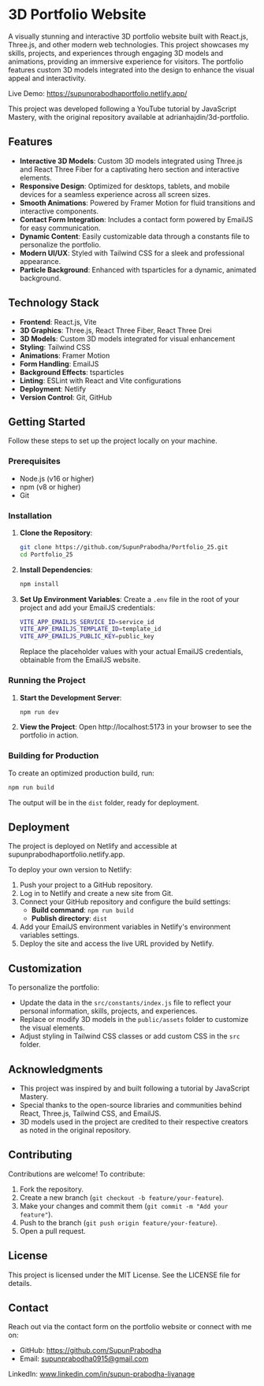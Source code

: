 # 3D Portfolio Website

A visually stunning and interactive 3D portfolio website built with React.js, Three.js, and other modern web technologies. This project showcases my skills, projects, and experiences through engaging 3D models and animations, providing an immersive experience for visitors. The portfolio features custom 3D models integrated into the design to enhance the visual appeal and interactivity.

Live Demo: https://supunprabodhaportfolio.netlify.app/

This project was developed following a YouTube tutorial by JavaScript Mastery, with the original repository available at adrianhajdin/3d-portfolio.

## Features

- **Interactive 3D Models**: Custom 3D models integrated using Three.js and React Three Fiber for a captivating hero section and interactive elements.
- **Responsive Design**: Optimized for desktops, tablets, and mobile devices for a seamless experience across all screen sizes.
- **Smooth Animations**: Powered by Framer Motion for fluid transitions and interactive components.
- **Contact Form Integration**: Includes a contact form powered by EmailJS for easy communication.
- **Dynamic Content**: Easily customizable data through a constants file to personalize the portfolio.
- **Modern UI/UX**: Styled with Tailwind CSS for a sleek and professional appearance.
- **Particle Background**: Enhanced with tsparticles for a dynamic, animated background.

## Technology Stack

- **Frontend**: React.js, Vite
- **3D Graphics**: Three.js, React Three Fiber, React Three Drei
- **3D Models**: Custom 3D models integrated for visual enhancement
- **Styling**: Tailwind CSS
- **Animations**: Framer Motion
- **Form Handling**: EmailJS
- **Background Effects**: tsparticles
- **Linting**: ESLint with React and Vite configurations
- **Deployment**: Netlify
- **Version Control**: Git, GitHub

## Getting Started

Follow these steps to set up the project locally on your machine.

### Prerequisites

- Node.js (v16 or higher)
- npm (v8 or higher)
- Git

### Installation

1. **Clone the Repository**:

   ```bash
   git clone https://github.com/SupunPrabodha/Portfolio_25.git
   cd Portfolio_25
   ```

2. **Install Dependencies**:

   ```bash
   npm install
   ```

3. **Set Up Environment Variables**: Create a `.env` file in the root of your project and add your EmailJS credentials:

   ```bash
   VITE_APP_EMAILJS_SERVICE_ID=service_id
   VITE_APP_EMAILJS_TEMPLATE_ID=template_id
   VITE_APP_EMAILJS_PUBLIC_KEY=public_key
   ```

   Replace the placeholder values with your actual EmailJS credentials, obtainable from the EmailJS website.

### Running the Project

1. **Start the Development Server**:

   ```bash
   npm run dev
   ```

2. **View the Project**: Open http://localhost:5173 in your browser to see the portfolio in action.

### Building for Production

To create an optimized production build, run:

```bash
npm run build
```

The output will be in the `dist` folder, ready for deployment.

## Deployment

The project is deployed on Netlify and accessible at supunprabodhaportfolio.netlify.app.

To deploy your own version to Netlify:

1. Push your project to a GitHub repository.
2. Log in to Netlify and create a new site from Git.
3. Connect your GitHub repository and configure the build settings:
   - **Build command**: `npm run build`
   - **Publish directory**: `dist`
4. Add your EmailJS environment variables in Netlify's environment variables settings.
5. Deploy the site and access the live URL provided by Netlify.

## Customization

To personalize the portfolio:

- Update the data in the `src/constants/index.js` file to reflect your personal information, skills, projects, and experiences.
- Replace or modify 3D models in the `public/assets` folder to customize the visual elements.
- Adjust styling in Tailwind CSS classes or add custom CSS in the `src` folder.

## Acknowledgments

- This project was inspired by and built following a tutorial by JavaScript Mastery.
- Special thanks to the open-source libraries and communities behind React, Three.js, Tailwind CSS, and EmailJS.
- 3D models used in the project are credited to their respective creators as noted in the original repository.

## Contributing

Contributions are welcome! To contribute:

1. Fork the repository.
2. Create a new branch (`git checkout -b feature/your-feature`).
3. Make your changes and commit them (`git commit -m "Add your feature"`).
4. Push to the branch (`git push origin feature/your-feature`).
5. Open a pull request.

## License

This project is licensed under the MIT License. See the LICENSE file for details.

## Contact

Reach out via the contact form on the portfolio website or connect with me on:

- GitHub: https://github.com/SupunPrabodha
- Email: supunprabodha0915@gmail.com

LinkedIn: www.linkedin.com/in/supun-prabodha-liyanage
